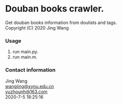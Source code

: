 # Douban books crawler. 
Get douban books information from doulists and tags.  
Copyright (C) 2020 Jing Wang  

### Usage
1) run main.py.
2) run main.m. 
 
### Contact information
Jing Wang  
wangjing@xynu.edu.cn  
yuzhounh@163.com  
2020-7-5 18:25:16

